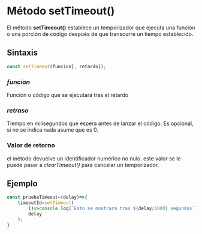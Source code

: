 # Método setTimeout()

El método **setTimeout()** establece un temporizador que ejecuta una función o una porción de código después de que transcurre un tiempo establecido.

## Sintaxis


```javascript
const setTimeout(funcion[, retardo]);
```

### *funcion*

Función o código que se ejecutará tras el retardo

### *retraso*

Tiempo en milisegundos que espera antes de lanzar el  código. Es opcional, si no se indica nada asume que es 0.

### Valor de retorno

el método devuelve un identificador numérico no nulo. este valor se le puede pasar a *clearTimeout()* para cancelar un temporizador.


## Ejemplo

```javascript
const pruebaTimeout=(delay)=>{
    timeoutId=setTimeout(
        ()=>console.log(`Esto se mostrará tras ${delay/1000} segundos`),
        delay
    );
}
```